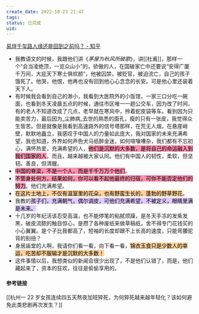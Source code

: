 ```yaml
---
create_date: 2022-10-23 21:47
tags: 
status: 已完成 
uid: 
---
```


[ 易烊千玺路人缘还能回到之前吗？ - 知乎](https://www.zhihu.com/question/542295190/answer/2568795508)

- 我教语文的时候，我跟他们讲《_茅屋为秋风所破歌_》，讲[[杜甫]]，那样一个“会当凌绝顶，一览众山小”的，骄傲的人，在国破家亡中还要说“安得广厦千万间，大庇天下寒士俱欢颜”，他被囚禁，被贬官，被迫流亡，自己的孩子饿死了。他哭，他恨，他再也没有回到他心心念念的长安。可是他心里还装着天下人。
- 有时候我会看到自己的渺小，我看到大医院外的小饭馆，一家三口分吃一碗面，也看到冬天凌晨五点的时候，通往市区唯一一趟公交车，因为改了时间，有的老人不知道改成了几点，老早就在寒风中，拎着蛇皮袋等车。看到因为只能卖苦力，最后因为_尘肺病_去世的熟悉的面孔，瘦的只有一张皮，我觉得众生皆苦。但是就像是我看到高速路外的信号塔那样，在荒无人烟，在悬崖峭壁，默默地矗立，我感叹于中国人的力量如此庞大，我对国家的未来充满希望，我也知道，外界如何声色犬马纸醉金迷，如何喧嚷嘈杂，我们都有不忘初心，满怀热爱，充满希望的人，<mark style="background: #FF5582A6;">他们是沉默的大多数，是将自己的命运融入到我们国家的人</mark>，而且，越来越被大家认同。他们有中国人的韧性，柔软，但坚韧。善良，但清醒。
- <mark style="background: #FF5582A6;">中国的脊梁，不是一个人，而是千千万万个他们</mark>。
- <mark style="background: #FF5582A6;">不管身处何方，结果如何，你可以看不起他最终的归宿，可你不能否定他们的努力</mark>。他们充满希望。
- <mark style="background: #FFB86CA6;">在这片土地上，不仅有温室里的花朵，也有野蛮生长的，蓬勃的野草野花</mark>。
- 我教的<mark style="background: #D2B3FFA6;">孩子们，充满朝气，偶尔调皮，可他们充满希望，不被定义，眼睛里满是未来。</mark>
- 十几岁的年纪活该忍受高温，也不能停笔的粘腻烦躁，是冬天手冻的发紫发黑，破皮流脓的触目惊心，是攒了各种废纸来做草稿纸，舍不得专门花钱买的小心翼翼。是个子比我都高了，短袖的长度却跟不上长高的速度，只能弯腰驼背的别扭？
- 身居庙堂的人啊，我请你们看一看，向下看一看，<mark style="background: #FFB86CA6;">锦衣玉食只是少数人的幸运，吃苦却不服输才是沉默的大多数！</mark>
- 这件事情以后，我想类似的新闻会很少出现了，不是他们认错了，而是，他们藏起来了，资本的狂欢，往往是偷偷享用的。

#### 参考链接 
[[杭州一 22 岁女孩连续四五天熬夜加班猝死，为何猝死越来越年轻化？该如何避免此类悲剧再次发生？]]
